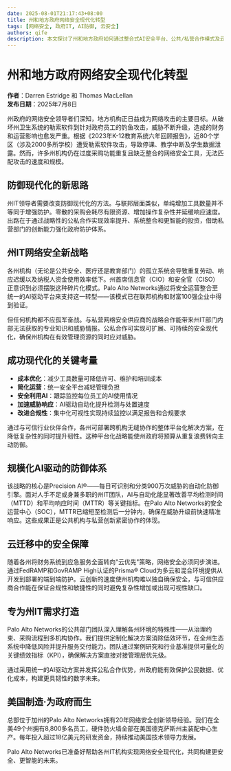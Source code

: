 ```yaml
---
date: 2025-08-01T21:17:43+08:00
title: 州和地方政府网络安全现代化转型
tags: [网络安全, 政府IT, AI防御, 云安全]
authors: qife
description: 本文探讨了州和地方政府如何通过整合式AI安全平台、公共/私营合作模式及云安全策略实现网络安全现代化，以应对日益增长的勒索软件和网络钓鱼攻击威胁。
---
```


# 州和地方政府网络安全现代化转型

**作者**：Darren Estridge 和 Thomas MacLellan  
**发布日期**：2025年7月8日  

州政府的网络安全领导者们深知，地方机构正日益成为网络攻击的主要目标。从破坏州卫生系统的勒索软件到针对政府员工的钓鱼攻击，威胁不断升级，造成的财务和运营影响也愈发严重。根据《2023年K-12教育系统六年回顾报告》，近80个学区（涉及2000多所学校）遭受勒索软件攻击，导致停课、教学中断及学生数据泄露。然而，许多州机构仍在过度采购功能重复且缺乏整合的网络安全工具，无法匹配攻击的速度和规模。

## 防御现代化的新思路
州IT领导者需要改变防御现代化的方法。与联邦层面类似，单纯增加工具数量并不等同于增强防护。零散的采购会耗尽有限资源、增加操作复杂性并延缓响应速度。出路在于通过战略性的公私合作实现效率提升、系统整合和更智能的投资，借助私营部门的创新能力强化政府防护体系。

## 州IT网络安全新战略
各州机构（无论是公共安全、医疗还是教育部门）的孤立系统会导致重复劳动、响应迟缓以及纳税人资金使用效率低下。州首席信息官（CIO）和安全官（CISO）正意识到必须摆脱这种碎片化模式。Palo Alto Networks通过将安全运营整合至统一的AI驱动平台来支持这一转型——该模式已在联邦机构和财富100强企业中得到验证。

但任何机构都不应孤军奋战。与私营网络安全供应商的战略合作能带来州IT部门内部无法获取的专业知识和威胁情报。公私合作可实现可扩展、可持续的安全现代化，确保州机构在有效管理资源的同时应对威胁。

## 成功现代化的关键考量
- **成本优化**：减少工具数量可降低许可、维护和培训成本
- **简化运营**：统一安全平台减轻管理负担
- **安全利用AI**：跟踪监控每位员工的AI使用情况
- **加速威胁响应**：AI驱动自动化提升检测与处置速度
- **改进合规性**：集中化可视性实现持续监控以满足报告和合规要求

通过与可信行业伙伴合作，各州可部署跨机构无缝协作的整体平台化解决方案，在降低复杂性的同时提升韧性。这种平台化战略能使州政府将预算从重复浪费转向主动防御。

## 规模化AI驱动的防御体系
该战略的核心是Precision AI®——每日可识别和分类900万次威胁的自动化防御引擎。面对人手不足或身兼多职的州IT团队，AI与自动化能显著改善平均检测时间（MTTD）和平均响应时间（MTTR）等关键指标。在Palo Alto Networks的安全运营中心（SOC），MTTR已缩短至检测后一分钟内，确保在威胁升级前快速精准响应。这些成果正是公共机构与私营创新紧密协作的体现。

## 云迁移中的安全保障
随着各州将财务系统到应急服务全面转向"云优先"策略，网络安全必须同步演进。通过FedRAMP和GovRAMP High认证的Prisma® Cloud为多云和混合环境提供从开发到部署的端到端防护。云创新的速度使州机构难以独自确保安全，与可信供应商合作能在保证合规性和敏捷性的同时避免复杂性增加或出现可视性缺口。

## 专为州IT需求打造
Palo Alto Networks的公共部门团队深入理解各州环境的特殊性——从治理约束、采购流程到多机构协作。我们提供定制化解决方案消除低效环节，在全州生态系统中降低风险并提升服务交付能力。团队通过案例研究和行业基准提供可量化的关键绩效指标（KPI），确保解决方案直接对接管理层优先级。

通过采用统一的AI驱动方案并发挥公私合作优势，州政府能有效保护公民数据、优化成本，构建更具韧性的数字未来。

## 美国制造·为政府而生
总部位于加州的Palo Alto Networks拥有20年网络安全创新领导经验。我们在全美49个州拥有8,800多名员工，硬件防火墙全部在美国德克萨斯州主装配中心生产。每年投入超过18亿美元的研发资金，持续推动美国技术领导力发展。

Palo Alto Networks已准备好帮助各州IT机构实现网络安全现代化，共同构建更安全、更智能的未来。